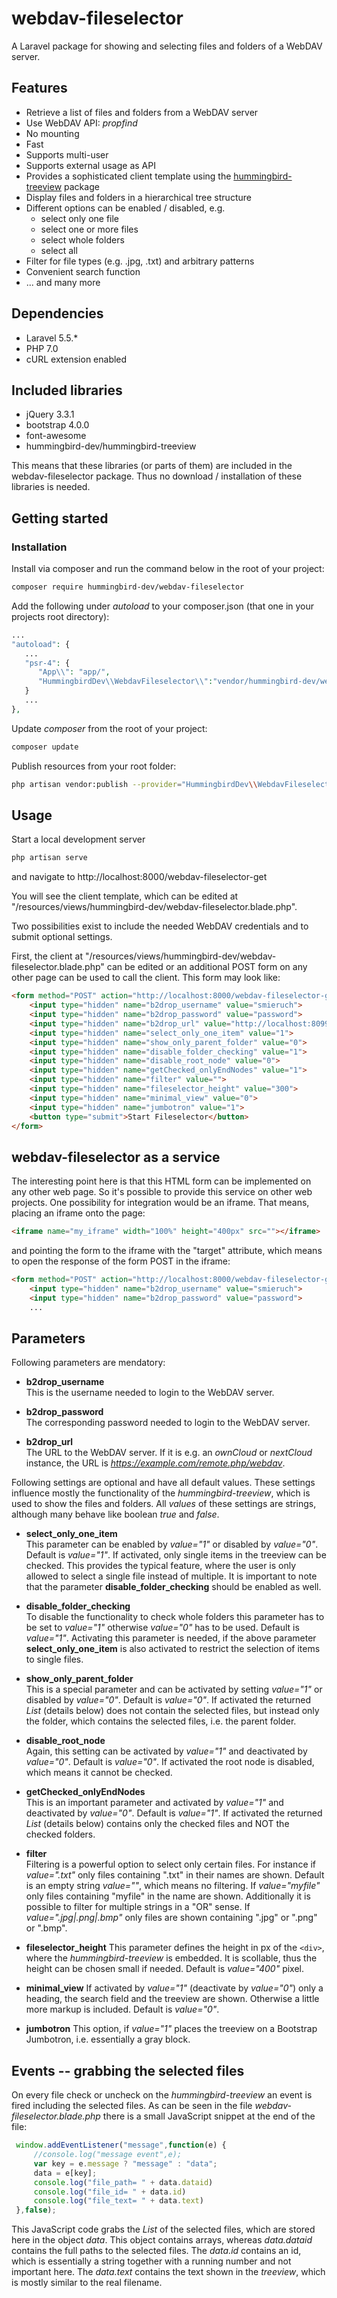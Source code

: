 # webdav-fileselector

A Laravel package for showing and selecting files and folders of a WebDAV server.

## Features

- Retrieve a list of files and folders from a WebDAV server
- Use WebDAV API: *propfind*
- No mounting
- Fast
- Supports multi-user
- Supports external usage as API
- Provides a sophisticated client template using the [hummingbird-treeview](https://github.com/hummingbird-dev/hummingbird-treeview) package
- Display files and folders in a hierarchical tree structure
- Different options can be enabled / disabled, e.g. 
  - select only one file
  - select one or more files
  - select whole folders
  - select all
- Filter for file types (e.g. .jpg, .txt) and arbitrary patterns
- Convenient search function
- ... and many more


## Dependencies

- Laravel 5.5.*
- PHP 7.0
- cURL extension enabled

## Included libraries

- jQuery 3.3.1
- bootstrap 4.0.0
- font-awesome
- hummingbird-dev/hummingbird-treeview

This means that these libraries (or parts of them) are included in the
webdav-fileselector package. Thus no download / installation of these libraries is needed.

## Getting started
### Installation

Install via composer and run the command below in the root of your project:

```bash
composer require hummingbird-dev/webdav-fileselector

```

Add the following under *autoload* to your composer.json (that one in your projects root directory):

``` php
...
"autoload": {
   ...
   "psr-4": {
      "App\\": "app/",
      "HummingbirdDev\\WebdavFileselector\\":"vendor/hummingbird-dev/webdav-fileselector/src/"
   }
   ...
},

```

Update *composer* from the root of your project:

```bash
composer update

```

Publish resources from your root folder:

```bash
php artisan vendor:publish --provider="HummingbirdDev\\WebdavFileselector\\WebdavFileselectorServiceProvider"

```


## Usage

Start a local development server

``` php
php artisan serve

```

and navigate to http://localhost:8000/webdav-fileselector-get

You will see the client template, which can be edited at "/resources/views/hummingbird-dev/webdav-fileselector.blade.php".



Two possibilities exist to include the needed WebDAV credentials and
to submit optional settings.

First, the client at
"/resources/views/hummingbird-dev/webdav-fileselector.blade.php" can
be edited or an additional POST form on any other page can be used to call the client. This form may look like:

``` html
<form method="POST" action="http://localhost:8000/webdav-fileselector-get">
	<input type="hidden" name="b2drop_username" value="smieruch">
	<input type="hidden" name="b2drop_password" value="password">
	<input type="hidden" name="b2drop_url" value="http://localhost:8099/remote.php/webdav/">
	<input type="hidden" name="select_only_one_item" value="1">
	<input type="hidden" name="show_only_parent_folder" value="0">
	<input type="hidden" name="disable_folder_checking" value="1">
	<input type="hidden" name="disable_root_node" value="0">
	<input type="hidden" name="getChecked_onlyEndNodes" value="1">
	<input type="hidden" name="filter" value="">
	<input type="hidden" name="fileselector_height" value="300">
	<input type="hidden" name="minimal_view" value="0">
	<input type="hidden" name="jumbotron" value="1">
	<button type="submit">Start Fileselector</button>
</form>

```

## webdav-fileselector as a service

The interesting point here is that this HTML form can be implemented on any other web page. So it's possible
to provide this service on other web projects. One possibility for integration would be an iframe. That means, placing
an iframe onto the page:

``` html
<iframe name="my_iframe" width="100%" height="400px" src=""></iframe>

```
and pointing the form to the iframe with the "target" attribute, which means to open the response of the form POST in the iframe:

``` html
<form method="POST" action="http://localhost:8000/webdav-fileselector-get" target="my_iframe">
	<input type="hidden" name="b2drop_username" value="smieruch">
	<input type="hidden" name="b2drop_password" value="password">
	...
```

## Parameters

Following parameters are mendatory:

- **b2drop_username**<br>
  This is the username needed to login to the WebDAV server.

- **b2drop_password**<br>
  The corresponding password needed to login to the WebDAV server.

- **b2drop_url**<br> 
  The URL to the WebDAV server. If it is e.g. an
  *ownCloud* or *nextCloud* instance, the URL is *https://example.com/remote.php/webdav*.
  

Following settings are optional and have all default values. These settings influence mostly the
functionality of the *hummingbird-treeview*, which is used to show the files and folders.
All *values* of these settings are strings, although many behave like boolean *true* and *false*.

- **select_only_one_item**<br>
  This parameter can be enabled by *value="1"* or disabled by *value="0"*. Default is *value="1"*. If activated,
  only single items in the treeview can be checked. This provides the typical feature, where
  the user is only allowed to select a single file instead of multiple. It is important to note
  that the parameter **disable_folder_checking** should be enabled as well.
  
- **disable_folder_checking**<br>
  To disable the functionality to check whole folders this parameter has to be 
  set to *value="1"* otherwise *value="0"* has to be used. Default is *value="1"*. Activating this parameter is needed,
  if the above parameter **select_only_one_item** is also activated to restrict the 
  selection of items to single files.
  
- **show_only_parent_folder**<br>
  This is a special parameter and can be activated by setting *value="1"* or disabled by *value="0"*. Default is *value="0"*.
  If activated the returned *List* (details below) does not contain the selected files, but instead only
  the folder, which contains the selected files, i.e. the parent folder.

- **disable_root_node**<br>
  Again, this setting can be activated by *value="1"* and deactivated by *value="0"*. Default is *value="0"*. If activated
  the root node is disabled, which means it cannot be checked. 
  
- **getChecked_onlyEndNodes**<br>
  This is an important parameter and activated by *value="1"* and deactivated by *value="0"*. Default is *value="1"*. If
  activated the returned *List* (details below) contains only the checked files and NOT the checked folders.
  
- **filter**<br>
  Filtering is a powerful option to select only certain files. For instance if *value=".txt"* only files containing ".txt"
  in their names are shown. Default is an empty string *value=""*, which means no filtering. If *value="myfile"* only 
  files containing "myfile" in the name are shown. Additionally it is possible to filter
  for multiple strings in a "OR" sense. If *value=".jpg|.png|.bmp"* only files are shown containing ".jpg" or ".png" or ".bmp".
  
- **fileselector_height**
  This parameter defines the height in px of the ```<div>```, where the *hummingbird-treeview* is embedded. It is scollable, thus the height
  can be chosen small if needed. Default is *value="400"* pixel.
  
- **minimal_view** 
  If activated by *value="1"* (deactivate by *value="0"*) only a heading, the search field and the treeview are shown. 
  Otherwise a little more markup is included. Default is *value="0"*.

- **jumbotron**
  This option, if *value="1"* places the treeview on a Bootstrap Jumbotron, i.e. essentially a gray block.
  
  
## Events -- grabbing the selected files

On every file check or uncheck on the *hummingbird-treeview* an event is fired including the selected files.
As can be seen in the file *webdav-fileselector.blade.php* there is a small JavaScript snippet at the end of the file:

``` javascript
 window.addEventListener("message",function(e) {
     //console.log("message event",e);
     var key = e.message ? "message" : "data";
     data = e[key];
     console.log("file_path= " + data.dataid)
     console.log("file_id= " + data.id)
     console.log("file_text= " + data.text)
 },false);

```

This JavaScript code grabs the *List* of the selected files, which are
stored here in the object *data*. This object contains arrays, whereas
*data.dataid* contains the full paths to the selected files. The
*data.id* contains an id, which is essentially a string together with
a running number and not important here. The *data.text* contains the
text shown in the *treeview*, which is mostly similar to the real filename.
